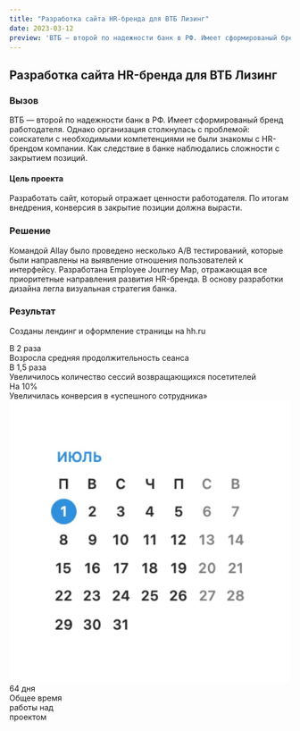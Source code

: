 ```yaml
---
title: "Разработка сайта HR-бренда для ВТБ Лизинг"
date: 2023-03-12
preview: 'ВТБ — второй по надежности банк в РФ. Имеет сформированый бренд работодателя...'
---
```

## Разработка сайта HR-бренда для ВТБ Лизинг
### Вызов
ВТБ — второй по надежности банк в РФ. Имеет сформированый бренд работодателя. Однако организация столкнулась с проблемой: соискатели с необходимыми компетенциями не были знакомы с HR-брендом компании. Как следствие в банке наблюдались сложности с закрытием позиций.
#### Цель проекта
Разработать сайт, который отражает ценности работодателя. По итогам внедрения, конверсия в закрытие позиции должна вырасти.
### Решение
Командой Allay было проведено несколько A/B тестирований, которые были направлены на выявление отношения пользователей к интерфейсу. Разработана Employee Journey Map, отражающая все приоритетные направления развития HR-бренда. В основу разработки дизайна легла визуальная стратегия банка.
### Результат
Созданы лендинг и оформление страницы на hh.ru
<div class="content-split">
    <div class="content__stats">
        <div class="stats__item">
            <div class="stats__title">В 2 раза</div>
            <div class="stats__bar"><div class="stats__bar--line stats__bar--line-first"></div></div>
            <div class="stats__subtitle">Возросла средняя продолжительность сеанса</div>
        </div>
        <div class="stats__item">
            <div class="stats__title">В 1,5 раза </div>
            <div class="stats__bar"><div class="stats__bar--line stats__bar--line-second"></div></div>
            <div class="stats__subtitle">Увеличилось количество сессий возвращающихся посетителей</div>
        </div>
        <div class="stats__item">
            <div class="stats__title">На 10%</div>
            <div class="stats__bar"><div class="stats__bar--line stats__bar--line-third"></div></div>
            <div class="stats__subtitle">Увеличилась конверсия в «успешного сотрудника»</div>
        </div>
    </div>
    <div>
        <div class="calendar">
            <div class="calendar__container">
                <img class="calendar--image" src="/images/deadlines/calendar.jpg" alt="calendar">
            </div>
            <div class="calendar--title">64 дня</div>
            <div class="calendar--subtitle">Общее время<br>работы над<br>проектом</div>
        </div>
    </div>
</div>